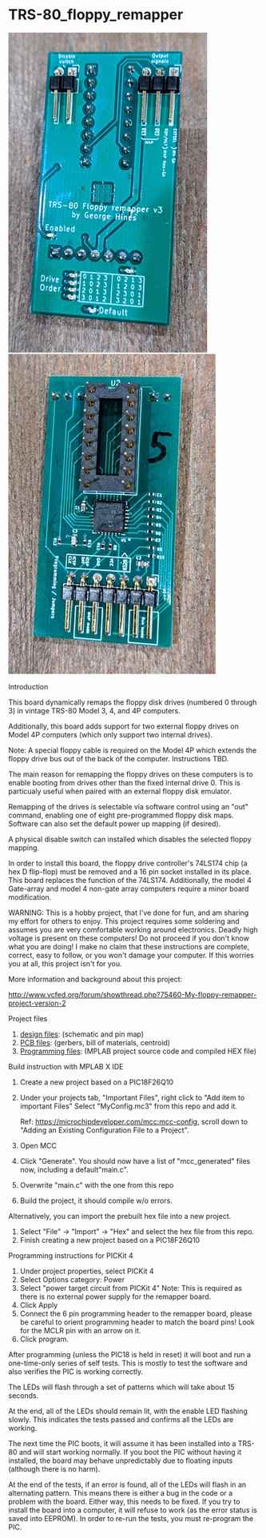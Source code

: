 # TRS-80_floppy_remapper

![front of board](/images/front-v3.jpg)![back of board](/images/back-v3.jpg)

Introduction

This board dynamically remaps the floppy disk drives (numbered 0 through 3) in vintage
TRS-80 Model 3, 4, and 4P computers.

Additionally, this board adds support for two external floppy drives on Model 4P
computers (which only support two internal drives).

Note: A special floppy cable is required on the Model 4P which extends the floppy drive bus
out of the back of the computer.  Instructions TBD.

The main reason for remapping the floppy drives on these computers
is to enable booting from drives other than the fixed internal drive 0.  This is particualy
useful when paired with an external floppy disk emulator.

Remapping of the drives is selectable via software control using an "out" command, enabling one of eight
pre-programmed floppy disk maps.  Software can also set the default power up mapping (if desired).

A physical disable switch can installed which disables the selected floppy mapping.

In order to install this board, the floppy drive controller's 74LS174 chip (a hex D flip-flop) must be removed
and a 16 pin socket installed in its place.  This board replaces the function of the 74LS174.  Additionally, the
model 4 Gate-array and model 4 non-gate array computers require a minor board modification.

WARNING: This is a hobby project, that I've done for fun, and am sharing my effort for others
to enjoy.  This project requires some soldering and assumes you are very comfortable working around
electronics.  Deadly high voltage is present on these computers!  Do not proceed if you don't know
what you are doing!  I make no claim that these instructions are complete, correct, easy to
follow, or you won't damage your computer.  If this worries you at all, this project isn't for you.

More information and background about this project:

http://www.vcfed.org/forum/showthread.php?75460-My-floppy-remapper-project-version-2

Project files

1. [design files](/design): (schematic and pin map)
2. [PCB files](/design/pcb_info): (gerbers, bill of materials, centroid)
3. [Programming files](/program): (MPLAB project source code and compiled HEX file)

Build instruction with MPLAB X IDE

1. Create a new project based on a PIC18F26Q10
2. Under your projects tab, "Important Files", right click to "Add item to important Files"
   Select "MyConfig.mc3" from this repo and add it.
   
   Ref: https://microchipdeveloper.com/mcc:mcc-config, scroll down
   to "Adding an Existing Configuration File to a Project".
   
3. Open MCC
4. Click "Generate".  You should now have a list of "mcc_generated" files now, including
   a default"main.c".
5. Overwrite "main.c" with the one from this repo
6. Build the project, it should compile w/o errors.

Alternatively, you can import the prebuilt hex file into a new project.

1. Select "File" -> "Import" -> "Hex" and select the hex file from this repo.
2. Finish creating a new project based on a PIC18F26Q10

Programming instructions for PICKit 4

1. Under project properties, select PICKit 4
2. Select Options category: Power
3. Select "power target circuit from PICKit 4"
   Note: This is required as there is no external power supply for the remapper board.
4. Click Apply
5. Connect the 6 pin programming header to the remapper board, please be careful to orient
   programming header to match the board pins!  Look for the MCLR pin with an arrow on it.
6. Click program.

After programming (unless the PIC18 is held in reset) it will boot and run a
one-time-only series of self tests.  This is mostly to test the software and
also verifies the PIC is working correctly.

The LEDs will flash through a set of patterns which will take about 15 seconds.

At the end, all of the LEDs should remain lit, with the enable LED flashing slowly.
This indicates the tests passed and confirms all the LEDs are working.

The next time the PIC boots, it will assume it has been installed into a TRS-80 and
will start working normally.  If you boot the PIC without having it installed, the
board may behave unpredictably due to floating inputs (although there is no harm).

At the end of the tests, if an error is found, all of the LEDs will flash in an
alternating pattern.  This means there is either a bug in the code or a problem with
the board.  Either way, this needs to be fixed. If you try to install the board
into a computer, it will refuse to work (as the error status is saved into EEPROM).
In order to re-run the tests, you must re-program the PIC.
